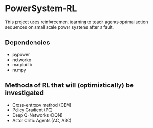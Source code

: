 # PowerSystem-RL
This project uses reinforcement learning to teach agents optimal action sequences on small scale power systems after a fault.

## Dependencies ##

* pypower
* networkx
* matplotlib
* numpy

## Methods of RL that will (optimistically) be investigated ##

* Cross-entropy method (CEM)
* Policy Gradient (PG)
* Deep Q-Networks (DQN)
* Actor Critic Agents (AC, A3C)